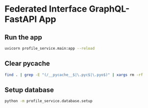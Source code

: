 # Federated Interface GraphQL-FastAPI App

## Run the app
```sh
uvicorn profile_service.main:app --reload
```

## Clear pycache
```sh
find . | grep -E "(/__pycache__$|\.pyc$|\.pyo$)" | xargs rm -rf
```

## Setup database
```sh
python -m profile_service.database.setup
```
